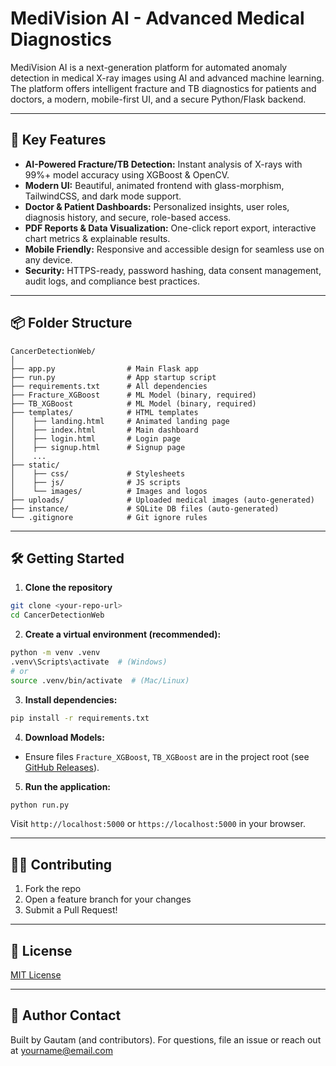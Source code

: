 # MediVision AI - Advanced Medical Diagnostics

MediVision AI is a next-generation platform for automated anomaly detection in medical X-ray images using AI and advanced machine learning. The platform offers intelligent fracture and TB diagnostics for patients and doctors, a modern, mobile-first UI, and a secure Python/Flask backend.

---

## 🚀 Key Features
- **AI-Powered Fracture/TB Detection:** Instant analysis of X-rays with 99%+ model accuracy using XGBoost & OpenCV.
- **Modern UI:** Beautiful, animated frontend with glass-morphism, TailwindCSS, and dark mode support.
- **Doctor & Patient Dashboards:** Personalized insights, user roles, diagnosis history, and secure, role-based access.
- **PDF Reports & Data Visualization:** One-click report export, interactive chart metrics & explainable results.
- **Mobile Friendly:** Responsive and accessible design for seamless use on any device.
- **Security:** HTTPS-ready, password hashing, data consent management, audit logs, and compliance best practices.

---

## 📦 Folder Structure

```
CancerDetectionWeb/
│
├── app.py                # Main Flask app
├── run.py                # App startup script
├── requirements.txt      # All dependencies
├── Fracture_XGBoost      # ML Model (binary, required)
├── TB_XGBoost            # ML Model (binary, required)
├── templates/            # HTML templates
│    ├── landing.html     # Animated landing page
│    ├── index.html       # Main dashboard
│    ├── login.html       # Login page
│    ├── signup.html      # Signup page
│    ...
├── static/
│    ├── css/             # Stylesheets
│    ├── js/              # JS scripts
│    └── images/          # Images and logos
├── uploads/              # Uploaded medical images (auto-generated)
├── instance/             # SQLite DB files (auto-generated)
└── .gitignore            # Git ignore rules
```

---

## 🛠️ Getting Started

1. **Clone the repository**
```sh
git clone <your-repo-url>
cd CancerDetectionWeb
```

2. **Create a virtual environment (recommended):**
```sh
python -m venv .venv
.venv\Scripts\activate  # (Windows)
# or
source .venv/bin/activate  # (Mac/Linux)
```

3. **Install dependencies:**
```sh
pip install -r requirements.txt
```

4. **Download Models:**
- Ensure files `Fracture_XGBoost`, `TB_XGBoost` are in the project root (see [GitHub Releases](#)).

5. **Run the application:**
```sh
python run.py
```
Visit `http://localhost:5000` or `https://localhost:5000` in your browser.


---

## 🙋‍♂️ Contributing
1. Fork the repo
2. Open a feature branch for your changes
3. Submit a Pull Request!

---

## 📜 License
[MIT License](LICENSE)

---

## 👤 Author Contact
Built by Gautam (and contributors). For questions, file an issue or reach out at yourname@email.com

